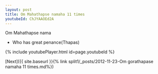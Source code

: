 ```yaml
---
layout: post
title: Om Mahathapse namaha 11 times
youtubeId: ChJYAAOEd2A
---
```

 
 
Om Mahathapse nama 
 
 -  Who has great penance(Thapas) 
 
  
 
  
 
 
 
 
 
 


{% include youtubePlayer.html id=page.youtubeId %}
 
[Next]({{ site.baseurl }}{% link  split1/_posts/2012-11-23-Om gorathapase namaha 11 times.md%})
 
